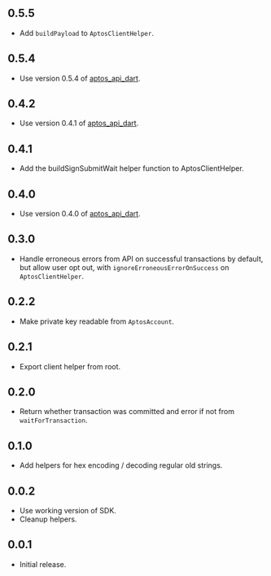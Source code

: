 ## 0.5.5
- Add `buildPayload` to `AptosClientHelper`.

## 0.5.4
- Use version 0.5.4 of [aptos_api_dart](https://github.com/banool/aptos_api_dart/).

## 0.4.2
- Use version 0.4.1 of [aptos_api_dart](https://github.com/banool/aptos_api_dart/).

## 0.4.1
- Add the buildSignSubmitWait helper function to AptosClientHelper.

## 0.4.0
- Use version 0.4.0 of [aptos_api_dart](https://github.com/banool/aptos_api_dart/).

## 0.3.0
- Handle erroneous errors from API on successful transactions by default, but allow user opt out, with `ignoreErroneousErrorOnSuccess` on `AptosClientHelper`.

## 0.2.2
- Make private key readable from `AptosAccount`.

## 0.2.1
- Export client helper from root.

## 0.2.0
- Return whether transaction was committed and error if not from `waitForTransaction`.

## 0.1.0
- Add helpers for hex encoding / decoding regular old strings.

## 0.0.2
- Use working version of SDK.
- Cleanup helpers.

## 0.0.1
- Initial release.

